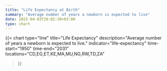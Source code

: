 ```yaml
---
title: "Life Expectancy at Birth"
summary: "Average number of years a newborn is expected to live"
date: 2025-04-03T20:02:30+03:00
type: chart
---
```


{{< chart
    type="line"
    title="Life Expectancy"
    description="Average number of years a newborn is expected to live."
    indicator="life-expectancy"
    time-start="1950"
    time-end="2031"
    locations="CD,EG,ET,KE,MA,MU,NG,RW,TD,ZA"
>}}
